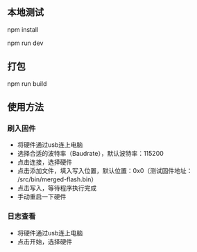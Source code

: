 
## 本地测试
npm install

npm run dev
## 打包
npm run build

## 使用方法
### 刷入固件
- 将硬件通过usb连上电脑
- 选择合适的波特率（Baudrate），默认波特率：115200
- 点击连接，选择硬件
- 点击添加文件，填入写入位置，默认位置：0x0（测试固件地址： /src/bin/merged-flash.bin）
- 点击写入，等待程序执行完成
- 手动重启一下硬件
### 日志查看
- 将硬件通过usb连上电脑
- 点击开始，选择硬件